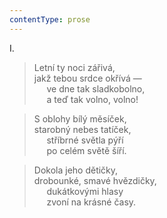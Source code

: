 ```yaml
---
contentType: prose
---
```


I.

> Letní ty noci zářivá,  
> jakž tebou srdce okřívá —  
>      ve dne tak sladkobolno,  
>      a teď tak volno, volno!

> S oblohy bílý měsíček,  
> starobný nebes tatíček,  
>      stříbrné světla pýří  
>      po celém světě šíří.

> Dokola jeho dětičky,  
> drobounké, smavé hvězdičky,  
>      dukátkovými hlasy  
>      zvoní na krásné časy.
